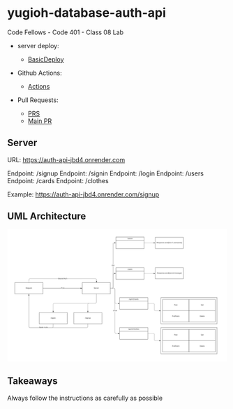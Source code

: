 # yugioh-database-auth-api

Code Fellows - Code 401 - Class 08 Lab

- server deploy:

  - [BasicDeploy](https://auth-api-jbd4.onrender.com)

- Github Actions:

  - [Actions](https://github.com/reedoooo/auth-api/actions)

- Pull Requests:
  - [PRS](https://github.com/reedoooo/auth-api/pulls)
  - [Main PR](https://github.com/reedoooo/bearer-auth/pull/3)

## Server

URL: https://auth-api-jbd4.onrender.com

Endpoint: /signup
Endpoint: /signin
Endpoint: /login
Endpoint: /users
Endpoint: /cards
Endpoint: /clothes


Example: https://auth-api-jbd4.onrender.com/signup

## UML Architecture

![UML Architecture](https://github.com/reedoooo/auth-api/blob/d36cc99cd2aeb99ebf1687b8458332082846bdd0/UmlDiagram.jpeg)

## Takeaways

Always follow the instructions as carefully as possible
